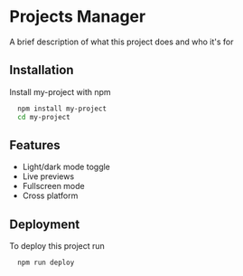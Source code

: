 # Projects Manager

A brief description of what this project does and who it's for


## Installation

Install my-project with npm

```bash
  npm install my-project
  cd my-project
```

## Features

- Light/dark mode toggle
- Live previews
- Fullscreen mode
- Cross platform


## Deployment

To deploy this project run

```bash
  npm run deploy
```

